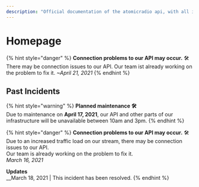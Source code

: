 ```yaml
---
description: "Official documentation of the atomicradio api, with all information about the usage and upcoming maintenance. \U0001F36D"
---
```


# Homepage

{% hint style="danger" %}
**Connection problems to our API may occur.** 🛠️  
There may be connection issues to our API. Our team ist already working on the problem to fix it. _~April 21, 2021_
{% endhint %}



## Past Incidents

{% hint style="warning" %}
**Planned maintenance 🛠️**  
Due to maintenance on **April 17, 2021**, our API and other parts of our infrastructure will be unavailable between 10am and 3pm.
{% endhint %}

{% hint style="danger" %}
**Connection problems to our API may occur.** 🛠️  
Due to an increased traffic load on our stream, there may be connection issues to our API.  
Our team is already working on the problem to fix it.  
_March 16, 2021_  
  
**Updates**  
__March 18, 2021 \| This incident has been resolved.
{% endhint %}

